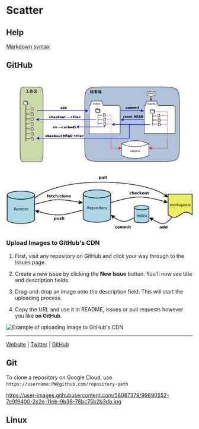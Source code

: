 # Scatter
## Help
<!---
Markdown syntax: https://www.markdownguide.org/basic-syntax/
-->
[Markdown syntax](https://www.markdownguide.org/basic-syntax/ "Title")
## GitHub

<p align="center">
  <img src="https://github.com/rfmeng/Scatter/blob/main/Image/GitHub/1.jpg?raw=true" />
  <img src="https://github.com/rfmeng/Scatter/blob/main/Image/GitHub/2.png?raw=true" width=700>
</p>

<!---
<div style="text-align:center"><img src="https://github.com/rfmeng/Scatter/blob/main/Image/GitHub/1.jpg?raw=true" /></div> <br>
![Image of 1](https://github.com/rfmeng/Scatter/blob/main/Image/GitHub/1.jpg?raw=true)
<img src="https://github.com/rfmeng/Scatter/blob/main/Image/GitHub/2.png?raw=true" width=700>
-->


### Upload Images to GitHub's CDN

1. First, visit any repository on GitHub and click your way through to the issues page.

2. Create a new issue by clicking the **New Issue** button. You'll now see title and description fields. 

3. Drag-and-drop an image onto the description field. This will start the uploading process.

4. Copy the URL and use it in README, issues or pull requests however you like **on GitHub**.

<img src="https://user-images.githubusercontent.com/499192/57450172-1a955f80-725e-11e9-9fed-267179bdab15.gif" alt="Example of uploading image to GitHub's CDN" width="500px">

---
[Website](https://vinkla.dev/) | [Twitter](https://twitter.com/vinkla) | [GitHub](https://github.com/vinkla)

## Git
To clone a repository on Google Cloud, use `https://username:PW@github.com/repository-path`

https://user-images.githubusercontent.com/58087379/99890552-7e0f9400-2c2e-11eb-9b36-76bc75b2b3db.jpg

## Linux
